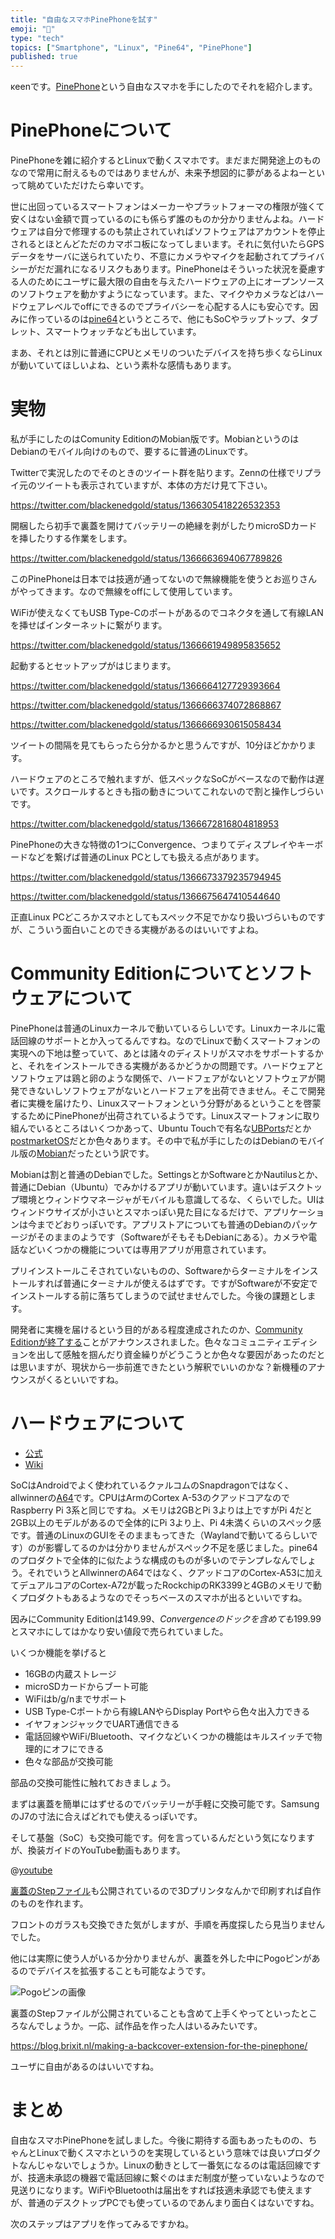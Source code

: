 ```yaml
---
title: "自由なスマホPinePhoneを試す"
emoji: "🍍"
type: "tech"
topics: ["Smartphone", "Linux", "Pine64", "PinePhone"]
published: true
---
```


κeenです。[PinePhone](https://www.pine64.org/pinephone/)という自由なスマホを手にしたのでそれを紹介します。

# PinePhoneについて

PinePhoneを雑に紹介するとLinuxで動くスマホです。まだまだ開発途上のものなので常用に耐えるものではありませんが、未来予想図的に夢があるよねーといって眺めていただけたら幸いです。

世に出回っているスマートフォンはメーカーやプラットフォーマの権限が強くて安くはない金額で買っているのにも係らず誰のものか分かりませんよね。ハードウェアは自分で修理するのも禁止されていればソフトウェアはアカウントを停止されるとほとんどただのカマボコ板になってしまいます。それに気付いたらGPSデータをサーバに送られていたり、不意にカメラやマイクを起動されてプライバシーがだだ漏れになるリスクもあります。PinePhoneはそういった状況を憂慮する人のためにユーザに最大限の自由を与えたハードウェアの上にオープンソースのソフトウェアを動かすようになっています。また、マイクやカメラなどはハードウェアレベルでoffにできるのでプライバシーを心配する人にも安心です。因みに作っているのは[pine64](https://pine64.org)というところで、他にもSoCやラップトップ、タブレット、スマートウォッチなども出しています。

まあ、それとは別に普通にCPUとメモリのついたデバイスを持ち歩くならLinuxが動いていてほしいよね、という素朴な感情もあります。

# 実物

私が手にしたのはComunity EditionのMobian版です。MobianというのはDebianのモバイル向けのもので、要するに普通のLinuxです。

Twitterで実況したのでそのときのツイート群を貼ります。Zennの仕様でリプライ元のツイートも表示されていますが、本体の方だけ見て下さい。

https://twitter.com/blackenedgold/status/1366305418226532353

開梱したら初手で裏蓋を開けてバッテリーの絶縁を剥がしたりmicroSDカードを挿したりする作業をします。

https://twitter.com/blackenedgold/status/1366663694067789826

このPinePhoneは日本では技適が通ってないので無線機能を使うとお巡りさんがやってきます。なので無線をoffにして使用しています。

WiFiが使えなくてもUSB Type-Cのポートがあるのでコネクタを通して有線LANを挿せばインターネットに繋がります。

https://twitter.com/blackenedgold/status/1366661949895835652

起動するとセットアップがはじまります。

https://twitter.com/blackenedgold/status/1366664127729393664

https://twitter.com/blackenedgold/status/1366666374072868867

https://twitter.com/blackenedgold/status/1366666930615058434

ツイートの間隔を見てもらったら分かるかと思うんですが、10分ほどかかります。

ハードウェアのところで触れますが、低スペックなSoCがベースなので動作は遅いです。スクロールするときも指の動きについてこれないので割と操作しづらいです。

https://twitter.com/blackenedgold/status/1366672816804818953

PinePhoneの大きな特徴の1つにConvergence、つまりてディスプレイやキーボードなどを繋げば普通のLinux PCとしても扱える点があります。

https://twitter.com/blackenedgold/status/1366673379235794945

https://twitter.com/blackenedgold/status/1366675647410544640

正直Linux PCどころかスマホとしてもスペック不足でかなり扱いづらいものですが、こういう面白いことのできる実機があるのはいいですよね。

# Community Editionについてとソフトウェアについて

PinePhoneは普通のLinuxカーネルで動いているらしいです。Linuxカーネルに電話回線のサポートとか入ってるんですね。なのでLinuxで動くスマートフォンの実現への下地は整っていて、あとは諸々のディストリがスマホをサポートするかと、それをインストールできる実機があるかどうかの問題です。ハードウェアとソフトウェアは鶏と卵のような関係で、ハードフェアがないとソフトウェアが開発できないしソフトウェアがないとハードフェアを出荷できません。そこで開発者に実機を届けたり、Linuxスマートフォンという分野があるということを啓蒙するためにPinePhoneが出荷されているようです。Linuxスマートフォンに取り組んでいるところはいくつかあって、Ubuntu Touchで有名な[UBPorts](https://ubports.com/foundation/ubports-foundation)だとか[postmarketOS](https://postmarketos.org)だとか色々あります。その中で私が手にしたのはDebianのモバイル版の[Mobian](https://mobian-project.org)だったという訳です。

Mobianは割と普通のDebianでした。SettingsとかSoftwareとかNautilusとか、普通にDebian（Ubuntu）でみかけるアプリが動いています。違いはデスクトップ環境とウィンドウマネージャがモバイルも意識してるな、くらいでした。UIはウィンドウサイズが小さいとスマホっぽい見た目になるだけで、アプリケーションは今までどおりっぽいです。アプリストアについても普通のDebianのパッケージがそのままのようです（SoftwareがそもそもDebianにある）。カメラや電話などいくつかの機能については専用アプリが用意されています。

プリインストールこそされていないものの、Softwareからターミナルをインストールすれば普通にターミナルが使えるはずです。ですがSoftwareが不安定でインストールする前に落ちてしまうので試せませんでした。今後の課題とします。

開発者に実機を届けるという目的がある程度達成されたのか、[Community Editionが終了する](https://www.pine64.org/2021/02/02/the-end-of-community-editions/)ことがアナウンスされました。色々なコミュニティエディションを出して感触を掴んだり資金繰りがどうこうとか色々な要因があったのだとは思いますが、現状から一歩前進できたという解釈でいいのかな？新機種のアナウンスがくるといいですね。

# ハードウェアについて

* [公式](https://www.pine64.org/pinephone/)
* [Wiki](https://wiki.pine64.org/index.php/PinePhone)

SoCはAndroidでよく使われているクァルコムのSnapdragonではなく、allwinnerの[A64](https://linux-sunxi.org/A64)です。CPUはArmのCortex A-53のクアッドコアなのでRaspberry Pi 3系と同じですね。メモリは2GBとPi 3よりは上ですがPi 4だと2GB以上のモデルがあるので全体的にPi 3より上、Pi 4未満くらいのスペック感です。普通のLinuxのGUIをそのままもってきた（Waylandで動いてるらしいです）のが影響してるのかは分かりませんがスペック不足を感じました。pine64のプロダクトで全体的に似たような構成のものが多いのでテンプレなんでしょう。それでいうとAllwinnerのA64ではなく、クアッドコアのCortex-A53に加えてデュアルコアのCortex-A72が載ったRockchipのRK3399と4GBのメモリで動くプロダクトもあるようなのでそっちベースのスマホが出るといいですね。

因みにCommunity Editionは$149.99、Convergenceのドックを含めても$199.99とスマホにしてはかなり安い値段で売られていました。


いくつか機能を挙げると

* 16GBの内蔵ストレージ
* microSDカードからブート可能
* WiFiはb/g/nまでサポート
* USB Type-Cポートから有線LANやらDisplay Portやら色々出入力できる
* イヤフォンジャックでUART通信できる
* 電話回線やWiFi/Bluetooth、マイクなどいくつかの機能はキルスイッチで物理的にオフにできる
* 色々な部品が交換可能

部品の交換可能性に触れておきましょう。

まずは裏蓋を簡単にはずせるのでバッテリーが手軽に交換可能です。SamsungのJ7の寸法に合えばどれでも使えるっぽいです。

そして基盤（SoC）も交換可能です。何を言っているんだという気になりますが、換装ガイドのYouTube動画もあります。

@[youtube](5GbMoZ_zuZs)

[裏蓋のStepファイル](https://files.pine64.org/doc/PinePhone/PinePhone%20Back%20Cover%20ver%200.5.stp)も公開されているので3Dプリンタなんかで印刷すれば自作のものを作れます。

フロントのガラスも交換できた気がしますが、手順を再度探したら見当りませんでした。

他には実際に使う人がいるか分かりませんが、裏蓋を外した中にPogoピンがあるのでデバイスを拡張することも可能なようです。

![Pogoピンの画像](https://storage.googleapis.com/zenn-user-upload/ww02392x4szuag176t6onxixt77j)

裏蓋のStepファイルが公開されていることも含めて上手くやってといったところなんでしょうか。一応、試作品を作った人はいるみたいです。

https://blog.brixit.nl/making-a-backcover-extension-for-the-pinephone/


ユーザに自由があるのはいいですね。

# まとめ

自由なスマホPinePhoneを試しました。今後に期待する面もあったものの、ちゃんとLinuxで動くスマホというのを実現しているという意味では良いプロダクトなんじゃないでしょうか。Linuxの動きとして一番気になるのは電話回線ですが、技適未承認の機器で電話回線に繋ぐのはまだ制度が整っていないようなので見送りになります。WiFiやBluetoothは届出をすれば技適未承認でも使えますが、普通のデスクトップPCでも使っているのであんまり面白くはないですね。

次のステップはアプリを作ってみるですかね。
